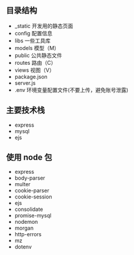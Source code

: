 ## 目录结构

- \_static 开发用的静态页面
- config 配置信息
- libs 一些工具库
- models 模型（M）
- public 公共静态文件
- routes 路由（C）
- views 视图（V）
- package.json
- server.js
- .env 环境变量配置文件(不要上传，避免账号泄露)

## 主要技术栈

- express
- mysql
- ejs

## 使用 node 包

- express
- body-parser
- multer
- cookie-parser
- cookie-session
- ejs
- consolidate
- promise-mysql
- nodemon
- morgan
- http-errors
- mz
- dotenv
